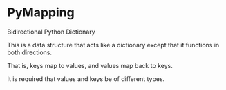 # PyMapping
Bidirectional Python Dictionary

This is a data structure that acts like a dictionary except that it functions in both directions.

That is, keys map to values, and values map back to keys.

It is required that values and keys be of different types.

